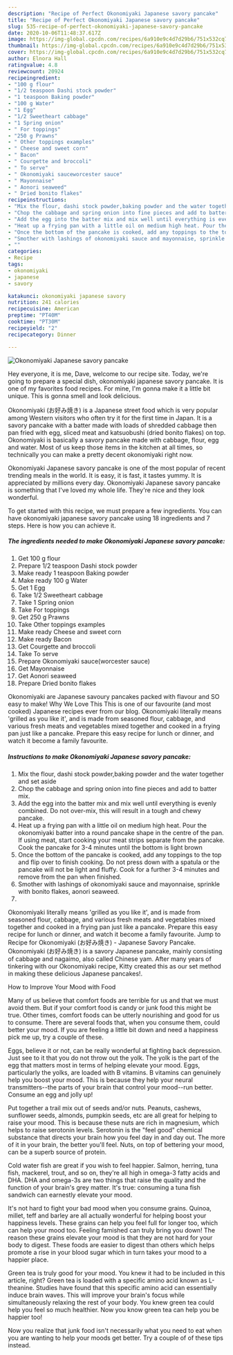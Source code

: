 ```yaml
---
description: "Recipe of Perfect Okonomiyaki Japanese savory pancake"
title: "Recipe of Perfect Okonomiyaki Japanese savory pancake"
slug: 535-recipe-of-perfect-okonomiyaki-japanese-savory-pancake
date: 2020-10-06T11:48:37.617Z
image: https://img-global.cpcdn.com/recipes/6a910e9c4d7d29b6/751x532cq70/okonomiyaki-japanese-savory-pancake-recipe-main-photo.jpg
thumbnail: https://img-global.cpcdn.com/recipes/6a910e9c4d7d29b6/751x532cq70/okonomiyaki-japanese-savory-pancake-recipe-main-photo.jpg
cover: https://img-global.cpcdn.com/recipes/6a910e9c4d7d29b6/751x532cq70/okonomiyaki-japanese-savory-pancake-recipe-main-photo.jpg
author: Elnora Hall
ratingvalue: 4.8
reviewcount: 20924
recipeingredient:
- "100 g flour"
- "1/2 teaspoon Dashi stock powder"
- "1 teaspoon Baking powder"
- "100 g Water"
- "1 Egg"
- "1/2 Sweetheart cabbage"
- "1 Spring onion"
- " For toppings"
- "250 g Prawns"
- " Other toppings examples"
- " Cheese and sweet corn"
- " Bacon"
- " Courgette and broccoli"
- " To serve"
- " Okonomiyaki sauceworcester sauce"
- " Mayonnaise"
- " Aonori seaweed"
- " Dried bonito flakes"
recipeinstructions:
- "Mix the flour, dashi stock powder,baking powder and the water together and set aside"
- "Chop the cabbage and spring onion into fine pieces and add to batter mix."
- "Add the egg into the batter mix and mix well until everything is evenly combined. Do not over-mix, this will result in a tough and chewy pancake."
- "Heat up a frying pan with a little oil on medium high heat. Pour the okonomiyaki batter into a round pancake shape in the centre of the pan. If using meat, start cooking your meat strips separate from the pancake. Cook the pancake for 3-4 minutes until the bottom is light brown"
- "Once the bottom of the pancake is cooked, add any toppings to the top and flip over to finish cooking. Do not press down with a spatula or the pancake will not be light and fluffy. Cook for a further 3-4 minutes and remove from the pan when finished."
- "Smother with lashings of okonomiyaki sauce and mayonnaise, sprinkle with bonito flakes, aonori seaweed."
- ""
categories:
- Recipe
tags:
- okonomiyaki
- japanese
- savory

katakunci: okonomiyaki japanese savory 
nutrition: 241 calories
recipecuisine: American
preptime: "PT40M"
cooktime: "PT30M"
recipeyield: "2"
recipecategory: Dinner

---
```



![Okonomiyaki Japanese savory pancake](https://img-global.cpcdn.com/recipes/6a910e9c4d7d29b6/751x532cq70/okonomiyaki-japanese-savory-pancake-recipe-main-photo.jpg)

Hey everyone, it is me, Dave, welcome to our recipe site. Today, we're going to prepare a special dish, okonomiyaki japanese savory pancake. It is one of my favorites food recipes. For mine, I'm gonna make it a little bit unique. This is gonna smell and look delicious.

Okonomiyaki (お好み焼き) is a Japanese street food which is very popular among Western visitors who often try it for the first time in Japan. It is a savory pancake with a batter made with loads of shredded cabbage then pan fried with egg, sliced meat and katsuobushi (dried bonito flakes) on top. Okonomiyaki is basically a savory pancake made with cabbage, flour, egg and water. Most of us keep those items in the kitchen at all times, so technically you can make a pretty decent okonomiyaki right now.

Okonomiyaki Japanese savory pancake is one of the most popular of recent trending meals in the world. It is easy, it is fast, it tastes yummy. It is appreciated by millions every day. Okonomiyaki Japanese savory pancake is something that I've loved my whole life. They're nice and they look wonderful.


To get started with this recipe, we must prepare a few ingredients. You can have okonomiyaki japanese savory pancake using 18 ingredients and 7 steps. Here is how you can achieve it.

<!--inarticleads1-->

##### The ingredients needed to make Okonomiyaki Japanese savory pancake:

1. Get 100 g flour
1. Prepare 1/2 teaspoon Dashi stock powder
1. Make ready 1 teaspoon Baking powder
1. Make ready 100 g Water
1. Get 1 Egg
1. Take 1/2 Sweetheart cabbage
1. Take 1 Spring onion
1. Take  For toppings
1. Get 250 g Prawns
1. Take  Other toppings examples
1. Make ready  Cheese and sweet corn
1. Make ready  Bacon
1. Get  Courgette and broccoli
1. Take  To serve
1. Prepare  Okonomiyaki sauce(worcester sauce)
1. Get  Mayonnaise
1. Get  Aonori seaweed
1. Prepare  Dried bonito flakes


Okonomiyaki are Japanese savoury pancakes packed with flavour and SO easy to make! Why We Love This This is one of our favourite (and most cooked) Japanese recipes ever from our blog. Okonomiyaki literally means &#39;grilled as you like it&#39;, and is made from seasoned flour, cabbage, and various fresh meats and vegetables mixed together and cooked in a frying pan just like a pancake. Prepare this easy recipe for lunch or dinner, and watch it become a family favourite. 

<!--inarticleads2-->

##### Instructions to make Okonomiyaki Japanese savory pancake:

1. Mix the flour, dashi stock powder,baking powder and the water together and set aside
1. Chop the cabbage and spring onion into fine pieces and add to batter mix.
1. Add the egg into the batter mix and mix well until everything is evenly combined. Do not over-mix, this will result in a tough and chewy pancake.
1. Heat up a frying pan with a little oil on medium high heat. Pour the okonomiyaki batter into a round pancake shape in the centre of the pan. If using meat, start cooking your meat strips separate from the pancake. Cook the pancake for 3-4 minutes until the bottom is light brown
1. Once the bottom of the pancake is cooked, add any toppings to the top and flip over to finish cooking. Do not press down with a spatula or the pancake will not be light and fluffy. Cook for a further 3-4 minutes and remove from the pan when finished.
1. Smother with lashings of okonomiyaki sauce and mayonnaise, sprinkle with bonito flakes, aonori seaweed.
1. 


Okonomiyaki literally means &#39;grilled as you like it&#39;, and is made from seasoned flour, cabbage, and various fresh meats and vegetables mixed together and cooked in a frying pan just like a pancake. Prepare this easy recipe for lunch or dinner, and watch it become a family favourite. Jump to Recipe for Okonomiyaki (お好み焼き) - Japanese Savory Pancake. Okonomiyaki (お好み焼き) is a savory Japanese pancake, mainly consisting of cabbage and nagaimo, also called Chinese yam. After many years of tinkering with our Okonomiyaki recipe, Kitty created this as our set method in making these delicious Japanese pancakes!. 

How to Improve Your Mood with Food


Many of us believe that comfort foods are terrible for us and that we must avoid them. But if your comfort food is candy or junk food this might be true. Other times, comfort foods can be utterly nourishing and good for us to consume. There are several foods that, when you consume them, could better your mood. If you are feeling a little bit down and need a happiness pick me up, try a couple of these.

Eggs, believe it or not, can be really wonderful at fighting back depression. Just see to it that you do not throw out the yolk. The yolk is the part of the egg that matters most in terms of helping elevate your mood. Eggs, particularly the yolks, are loaded with B vitamins. B vitamins can genuinely help you boost your mood. This is because they help your neural transmitters--the parts of your brain that control your mood--run better. Consume an egg and jolly up!

Put together a trail mix out of seeds and/or nuts. Peanuts, cashews, sunflower seeds, almonds, pumpkin seeds, etc are all great for helping to raise your mood. This is because these nuts are rich in magnesium, which helps to raise serotonin levels. Serotonin is the "feel good" chemical substance that directs your brain how you feel day in and day out. The more of it in your brain, the better you'll feel. Nuts, on top of bettering your mood, can be a superb source of protein.

Cold water fish are great if you wish to feel happier. Salmon, herring, tuna fish, mackerel, trout, and so on, they're all high in omega-3 fatty acids and DHA. DHA and omega-3s are two things that raise the quality and the function of your brain's grey matter. It's true: consuming a tuna fish sandwich can earnestly elevate your mood. 

It's not hard to fight your bad mood when you consume grains. Quinoa, millet, teff and barley are all actually wonderful for helping boost your happiness levels. These grains can help you feel full for longer too, which can help your mood too. Feeling famished can truly bring you down! The reason these grains elevate your mood is that they are not hard for your body to digest. These foods are easier to digest than others which helps promote a rise in your blood sugar which in turn takes your mood to a happier place.

Green tea is truly good for your mood. You knew it had to be included in this article, right? Green tea is loaded with a specific amino acid known as L-theanine. Studies have found that this specific amino acid can essentially induce brain waves. This will improve your brain's focus while simultaneously relaxing the rest of your body. You knew green tea could help you feel so much healthier. Now you know green tea can help you be happier too!

Now you realize that junk food isn't necessarily what you need to eat when you are wanting to help your moods get better. Try  a  couple of  of  these  tips  instead.

